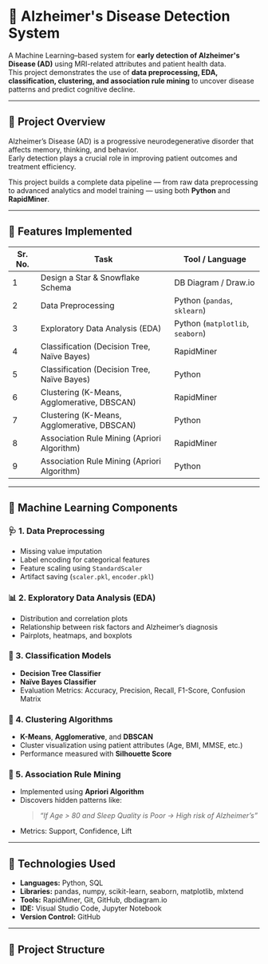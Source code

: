 # 🧠 Alzheimer's Disease Detection System

A Machine Learning–based system for **early detection of Alzheimer's Disease (AD)** using MRI-related attributes and patient health data.  
This project demonstrates the use of **data preprocessing, EDA, classification, clustering, and association rule mining** to uncover disease patterns and predict cognitive decline.

---

## 🚀 Project Overview

Alzheimer’s Disease (AD) is a progressive neurodegenerative disorder that affects memory, thinking, and behavior.  
Early detection plays a crucial role in improving patient outcomes and treatment efficiency.

This project builds a complete data pipeline — from raw data preprocessing to advanced analytics and model training — using both **Python** and **RapidMiner**.

---

## 🧩 Features Implemented

| Sr. No. | Task | Tool / Language |
|----------|------|----------------|
| 1 | Design a Star & Snowflake Schema | DB Diagram / Draw.io |
| 2 | Data Preprocessing | Python (`pandas`, `sklearn`) |
| 3 | Exploratory Data Analysis (EDA) | Python (`matplotlib`, `seaborn`) |
| 4 | Classification (Decision Tree, Naïve Bayes) | RapidMiner |
| 5 | Classification (Decision Tree, Naïve Bayes) | Python |
| 6 | Clustering (K-Means, Agglomerative, DBSCAN) | RapidMiner |
| 7 | Clustering (K-Means, Agglomerative, DBSCAN) | Python |
| 8 | Association Rule Mining (Apriori Algorithm) | RapidMiner |
| 9 | Association Rule Mining (Apriori Algorithm) | Python |

---

## 🧠 Machine Learning Components

### 🩺 1. **Data Preprocessing**
- Missing value imputation  
- Label encoding for categorical features  
- Feature scaling using `StandardScaler`  
- Artifact saving (`scaler.pkl`, `encoder.pkl`)

### 📊 2. **Exploratory Data Analysis (EDA)**
- Distribution and correlation plots  
- Relationship between risk factors and Alzheimer’s diagnosis  
- Pairplots, heatmaps, and boxplots

### 🌳 3. **Classification Models**
- **Decision Tree Classifier**
- **Naïve Bayes Classifier**
- Evaluation Metrics: Accuracy, Precision, Recall, F1-Score, Confusion Matrix

### 🧩 4. **Clustering Algorithms**
- **K-Means**, **Agglomerative**, and **DBSCAN**
- Cluster visualization using patient attributes (Age, BMI, MMSE, etc.)
- Performance measured with **Silhouette Score**

### 🔗 5. **Association Rule Mining**
- Implemented using **Apriori Algorithm**
- Discovers hidden patterns like:
  > *“If Age > 80 and Sleep Quality is Poor → High risk of Alzheimer’s”*
- Metrics: Support, Confidence, Lift

---

## 🧰 Technologies Used

- **Languages:** Python, SQL  
- **Libraries:** pandas, numpy, scikit-learn, seaborn, matplotlib, mlxtend  
- **Tools:** RapidMiner, Git, GitHub, dbdiagram.io  
- **IDE:** Visual Studio Code, Jupyter Notebook  
- **Version Control:** GitHub  

---

## 📂 Project Structure

